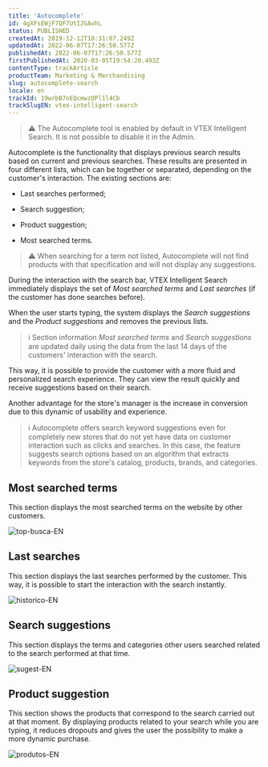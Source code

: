 ```yaml
---
title: 'Autocomplete'
id: 4gXFsEWjF7QF7UtI2GAvhL
status: PUBLISHED
createdAt: 2019-12-12T18:31:07.249Z
updatedAt: 2022-06-07T17:26:50.577Z
publishedAt: 2022-06-07T17:26:50.577Z
firstPublishedAt: 2020-03-05T19:54:20.493Z
contentType: trackArticle
productTeam: Marketing & Merchandising
slug: autocomplete-search
locale: en
trackId: 19wrbB7nEQcmwzDPl1l4Cb
trackSlugEN: vtex-intelligent-search
---
```


>⚠️ The Autocomplete tool is enabled by default in VTEX Intelligent Search. It is not possible to disable it in the Admin.

Autocomplete is the functionality that displays previous search results based on current and previous searches. These results are presented in four different lists, which can be together or separated, depending on the customer's interaction. The existing sections are:

- Last searches performed;

- Search suggestion;

- Product suggestion;

- Most searched terms.

>⚠️ When searching for a term not listed, Autocomplete will not find products with that specification and will not display any suggestions.

During the interaction with the search bar, VTEX Intelligent Search immediately displays the set of _Most searched terms_ and _Last searches_ (if the customer has done searches before).

When the user starts typing, the system displays the _Search suggestions_ and the _Product suggestions_ and removes the previous lists.

>ℹ️ Section information <i>Most searched terms</i> and <i>Search suggestions</i> are updated daily using the data from the last 14 days of the customers' interaction with the search.

This way, it is possible to provide the customer with a more fluid and personalized search experience. They can view the result quickly and receive suggestions based on their search.

Another advantage for the store's manager is the increase in conversion due to this dynamic of usability and experience.

>ℹ️ Autocomplete offers search keyword suggestions even for completely new stores that do not yet have data on customer interaction such as clicks and searches.
>     In this case, the feature suggests search options based on an algorithm that extracts keywords from the store's catalog, products, brands, and categories.

 ## Most searched terms

This section displays the most searched terms on the website by other customers.

![top-busca-EN](https://images.ctfassets.net/alneenqid6w5/2gToQi6Nms00oiWUKUbARZ/a935147445ee66de24f43b5c27498119/top-busca-EN.png)

## Last searches

This section displays the last searches performed by the customer. This way, it is possible to start the interaction with the search instantly.

![historico-EN](https://images.ctfassets.net/alneenqid6w5/4MGjASLdfoocOJUHqNQZ3S/a1f82e4d16a67dd446bd8b00117a3744/historico-EN.png)

## Search suggestions

This section displays the terms and categories other users searched related to the search performed at that time. 

![sugest-EN](https://images.ctfassets.net/alneenqid6w5/1yoepV91SSqKxLr0VVD8AX/4b80f72d4c5c5352c2399a1fbec2489e/sugest-EN.png)

## Product suggestion

This section shows the products that correspond to the search carried out at that moment. By displaying products related to your search while you are typing, it reduces dropouts and gives the user the possibility to make a more dynamic purchase.

![produtos-EN](https://images.ctfassets.net/alneenqid6w5/5QMMNF3iCB2428Ycmswtvd/40062662cd777497d54a86eadb13a1d0/produtos-EN.png)

